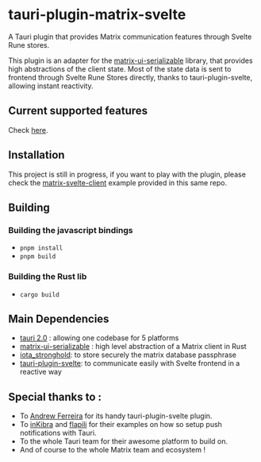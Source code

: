 # tauri-plugin-matrix-svelte

A Tauri plugin that provides Matrix communication features through Svelte Rune stores.

This plugin is an adapter for the [matrix-ui-serializable](https://github.com/IT-ess/matrix-ui-serializable) library, that provides high abstractions of the client state. Most of the state data is sent to frontend through Svelte Rune Stores directly, thanks to tauri-plugin-svelte, allowing instant reactivity.

## Current supported features

Check [here](https://github.com/IT-ess/matrix-ui-serializable?tab=readme-ov-file#Features).

## Installation

This project is still in progress, if you want to play with the plugin, please check the [matrix-svelte-client](github.com/IT-ess/tauri-plugin-matrix-svelte/tree/main/example/matrix-svelte-client) example provided in this same repo.

## Building

### Building the javascript bindings

- `pnpm install`
- `pnpm build`

### Building the Rust lib

- `cargo build`

## Main Dependencies

- [tauri 2.0](https://tauri.app/) : allowing one codebase for 5 platforms
- [matrix-ui-serializable](https://github.com/IT-ess/matrix-ui-serializable) : high level abstraction of a Matrix client in Rust
- [iota_stronghold](https://docs.rs/crate/iota_stronghold/latest): to store securely the matrix database passphrase
- [tauri-plugin-svelte](https://github.com/ferreira-tb/tauri-store/tree/main/packages/plugin-svelte): to communicate easily with Svelte frontend in a reactive way

## Special thanks to :

- To [Andrew Ferreira](https://github.com/ferreira-tb) for its handy tauri-plugin-svelte plugin.
- To [inKibra](https://github.com/inKibra/tauri-plugins/tree/main/packages/tauri-plugin-notifications) and [flapili](https://github.com/flapili/tauri-plugin-fcm) for their examples on how so setup push notifications with Tauri.
- To the whole Tauri team for their awesome platform to build on.
- And of course to the whole Matrix team and ecosystem !
